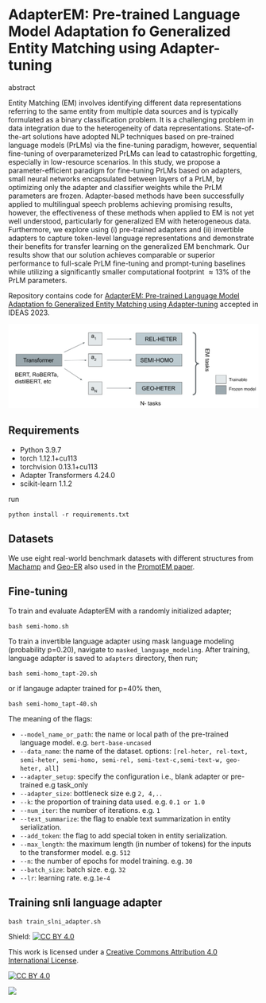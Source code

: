 # AdapterEM: Pre-trained Language Model Adaptation fo Generalized Entity Matching using Adapter-tuning

abstract 

Entity Matching (EM) involves identifying different data representations referring to the same entity from multiple data sources and is typically formulated as a binary classification problem. It is a challenging problem in data integration due to the heterogeneity of data representations. State-of-the-art solutions have adopted NLP techniques based on pre-trained language models (PrLMs) via the fine-tuning paradigm, however, sequential fine-tuning of overparameterized PrLMs can lead to catastrophic forgetting, especially in low-resource scenarios. In this study, we propose a parameter-efficient paradigm for fine-tuning PrLMs based on adapters, small neural networks encapsulated between layers of a PrLM, by optimizing only the adapter and classifier weights while the PrLM parameters are frozen. Adapter-based methods have been successfully applied to multilingual speech problems achieving promising results, however, the effectiveness of these methods when applied to EM is not yet well understood, particularly for generalized EM with heterogeneous data. Furthermore, we explore using (i) pre-trained adapters and (ii) invertible adapters to capture token-level language representations and demonstrate their benefits for transfer learning on the generalized EM benchmark. Our results show that our solution achieves comparable or superior performance to full-scale PrLM fine-tuning and prompt-tuning baselines while utilizing a significantly smaller computational footprint $\approx 13\%$ of the PrLM parameters.

Repository contains code for [AdapterEM: Pre-trained Language Model Adaptation fo Generalized Entity Matching using Adapter-tuning](https://dl.acm.org/doi/10.1145/3589462.3589498) accepted in IDEAS 2023.

![Adapter fine-tuning. ](./imgs/adapters.png)

## Requirements

- Python 3.9.7
- torch 1.12.1+cu113 
- torchvision 0.13.1+cu113
- Adapter Transformers 4.24.0
- scikit-learn 1.1.2

 run 
```
python install -r requirements.txt
```

## Datasets

We use eight real-world benchmark datasets with different structures from [Machamp](https://github.com/megagonlabs/machamp) and [Geo-ER](https://github.com/PasqualeTurin/Geo-ER) also used in the 
[PromptEM paper](https://arxiv.org/abs/2207.04802).

## Fine-tuning

To train and evaluate AdapterEM with a randomly initialized adapter;

```
bash semi-homo.sh
```

To train a invertible language adapter using mask language modeling (probability p=0.20), navigate to `masked_language_modeling`.
After training, language adapter is saved to `adapters` directory, then run;

```
bash semi-homo_tapt-20.sh
```
or if langauge adapter trained for p=40\% then,


```
bash semi-homo_tapt-40.sh
```



The meaning of the flags:

- `--model_name_or_path`: the name or local path of the pre-trained language model. e.g. `bert-base-uncased`
- `--data_name`: the name of the dataset. options: `[rel-heter, rel-text, semi-heter, semi-homo, semi-rel, semi-text-c,semi-text-w, geo-heter, all]`
- `--adapter_setup`: specify the configuration i.e., blank adapter or pre-trained e.g task_only
- `--adapter_size`: bottleneck size e.g `2, 4,..`
- `--k`: the proportion of training data used. e.g. `0.1 or 1.0`
- `--num_iter`: the number of iterations. e.g. `1`
- `--text_summarize`: the flag to enable text summarization in entity serialization.
- `--add_token`: the flag to add special token in entity serialization.
- `--max_length`:  the maximum length (in number of tokens) for the inputs to the transformer model. e.g. `512`
- `--n`: the number of epochs for model training. e.g. `30`
- `--batch_size`: batch size. e.g. `32`
- `--lr`: learning rate. e.g.`1e-4`

## Training snli language adapter

```
bash train_slni_adapter.sh

```   


Shield: [![CC BY 4.0][cc-by-shield]][cc-by]

This work is licensed under a
[Creative Commons Attribution 4.0 International License][cc-by].

[![CC BY 4.0][cc-by-image]][cc-by]

[cc-by]: http://creativecommons.org/licenses/by/4.0/
[cc-by-image]: https://i.creativecommons.org/l/by/4.0/88x31.png
[cc-by-shield]: https://img.shields.io/badge/License-CC%20BY%204.0-lightgrey.svg

<img src="https://t.bkit.co/w_6433809da76a7.gif" />
